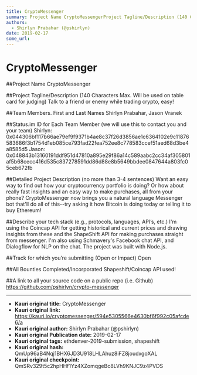 ```yaml
---
title: CryptoMessenger
summary: Project Name CryptoMessengerProject Tagline/Description (140 Characters Max. Will be used on table card for judging) Talk to a friend or enemy while trading crypto, easy!Team Members. First and Last Names Shirlyn Prabahar, Jason VranekStatus.im ID for Each Team Member (we will use this to contact you and your team) Shirlyn- 0x044306bf117b66ae79ef9f9371b4ae8c37f26d3856ae1c6364102e9c11876583686f3b1754d1eb085ce793fad22fea752ee8c778583ccef51aed68d3be4a8585d5 Jason- 0x048843b13160191ddf951d47810a895e
authors:
  - Shirlyn Prabahar (@pshirlyn)
date: 2019-02-17
some_url: 
---
```


# CryptoMessenger



##Project Name
CryptoMessenger

##Project Tagline/Description (140 Characters Max. Will be used on table card for judging)
Talk to a friend or enemy while trading crypto, easy!

##Team Members. First and Last Names
Shirlyn Prabahar, Jason Vranek

##Status.im ID for Each Team Member (we will use this to contact you and your team)
Shirlyn: 0x044306bf117b66ae79ef9f9371b4ae8c37f26d3856ae1c6364102e9c11876583686f3b1754d1eb085ce793fad22fea752ee8c778583ccef51aed68d3be4a8585d5
Jason: 
0x048843b13160191ddf951d47810a895e29f86a14c589aabc2cc34af305801af5b68cecc416d535c837278591dd86d88e8b5649bbdee0847644a803fc05ceb672fb

##Detailed Project Description (no more than 3-4 sentences)
Want an easy way to find out how your cryptocurrency portfolio is doing? Or how about really fast insights and an easy way to make purchases, all from your phone? CryptoMessenger now brings you a natural language Messenger bot that'll do all of this--try asking it how Bitcoin is doing today or telling it to buy Ethereum!

##Describe your tech stack (e.g., protocols, languages, API’s, etc.)
I'm using the Coincap API for getting historical and current prices and drawing insights from these and the ShapeShift API for making purchases straight from messenger. I'm also using Schmavery's Facebook chat API, and Dialogflow for NLP on the chat. The project was built with Node.js.

##Track for which you’re submitting (Open or Impact)
Open

##All Bounties Completed/Incorporated
Shapeshift/Coincap API used!

##A link to all your source code on a public repo (i.e. Github)
https://github.com/pshirlyn/crypto-messenger







---

- **Kauri original title:** CryptoMessenger
- **Kauri original link:** https://kauri.io/cryptomessenger/594e5305566e4630bf6f992c05afcde6/a
- **Kauri original author:** Shirlyn Prabahar (@pshirlyn)
- **Kauri original Publication date:** 2019-02-17
- **Kauri original tags:** ethdenver-2019-submission, shapeshift
- **Kauri original hash:** QmUp96aB4Nqj1BHX6JD3U918LHLAhuz8iFZ8joudxgoXAL
- **Kauri original checkpoint:** QmSRv329t5c2hpHHf1Yz4XZomqgeBc8LVh9KNJC9z4PVDS



